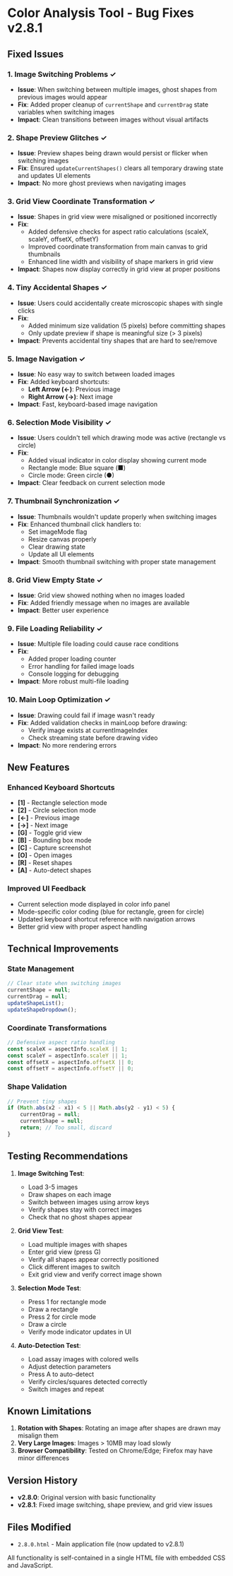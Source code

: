 # Color Analysis Tool - Bug Fixes v2.8.1

## Fixed Issues

### 1. **Image Switching Problems** ✓
- **Issue**: When switching between multiple images, ghost shapes from previous images would appear
- **Fix**: Added proper cleanup of `currentShape` and `currentDrag` state variables when switching images
- **Impact**: Clean transitions between images without visual artifacts

### 2. **Shape Preview Glitches** ✓
- **Issue**: Preview shapes being drawn would persist or flicker when switching images
- **Fix**: Ensured `updateCurrentShapes()` clears all temporary drawing state and updates UI elements
- **Impact**: No more ghost previews when navigating images

### 3. **Grid View Coordinate Transformation** ✓
- **Issue**: Shapes in grid view were misaligned or positioned incorrectly
- **Fix**: 
  - Added defensive checks for aspect ratio calculations (scaleX, scaleY, offsetX, offsetY)
  - Improved coordinate transformation from main canvas to grid thumbnails
  - Enhanced line width and visibility of shape markers in grid view
- **Impact**: Shapes now display correctly in grid view at proper positions

### 4. **Tiny Accidental Shapes** ✓
- **Issue**: Users could accidentally create microscopic shapes with single clicks
- **Fix**: 
  - Added minimum size validation (5 pixels) before committing shapes
  - Only update preview if shape is meaningful size (> 3 pixels)
- **Impact**: Prevents accidental tiny shapes that are hard to see/remove

### 5. **Image Navigation** ✓
- **Issue**: No easy way to switch between loaded images
- **Fix**: Added keyboard shortcuts:
  - **Left Arrow (←)**: Previous image
  - **Right Arrow (→)**: Next image
- **Impact**: Fast, keyboard-based image navigation

### 6. **Selection Mode Visibility** ✓
- **Issue**: Users couldn't tell which drawing mode was active (rectangle vs circle)
- **Fix**: 
  - Added visual indicator in color display showing current mode
  - Rectangle mode: Blue square (■)
  - Circle mode: Green circle (●)
- **Impact**: Clear feedback on current selection mode

### 7. **Thumbnail Synchronization** ✓
- **Issue**: Thumbnails wouldn't update properly when switching images
- **Fix**: Enhanced thumbnail click handlers to:
  - Set imageMode flag
  - Resize canvas properly
  - Clear drawing state
  - Update all UI elements
- **Impact**: Smooth thumbnail switching with proper state management

### 8. **Grid View Empty State** ✓
- **Issue**: Grid view showed nothing when no images loaded
- **Fix**: Added friendly message when no images are available
- **Impact**: Better user experience

### 9. **File Loading Reliability** ✓
- **Issue**: Multiple file loading could cause race conditions
- **Fix**: 
  - Added proper loading counter
  - Error handling for failed image loads
  - Console logging for debugging
- **Impact**: More robust multi-file loading

### 10. **Main Loop Optimization** ✓
- **Issue**: Drawing could fail if image wasn't ready
- **Fix**: Added validation checks in mainLoop before drawing:
  - Verify image exists at currentImageIndex
  - Check streaming state before drawing video
- **Impact**: No more rendering errors

## New Features

### Enhanced Keyboard Shortcuts
- **[1]** - Rectangle selection mode
- **[2]** - Circle selection mode
- **[←]** - Previous image
- **[→]** - Next image
- **[G]** - Toggle grid view
- **[B]** - Bounding box mode
- **[C]** - Capture screenshot
- **[O]** - Open images
- **[R]** - Reset shapes
- **[A]** - Auto-detect shapes

### Improved UI Feedback
- Current selection mode displayed in color info panel
- Mode-specific color coding (blue for rectangle, green for circle)
- Updated keyboard shortcut reference with navigation arrows
- Better grid view with proper aspect handling

## Technical Improvements

### State Management
```javascript
// Clear state when switching images
currentShape = null;
currentDrag = null;
updateShapeList();
updateShapeDropdown();
```

### Coordinate Transformations
```javascript
// Defensive aspect ratio handling
const scaleX = aspectInfo.scaleX || 1;
const scaleY = aspectInfo.scaleY || 1;
const offsetX = aspectInfo.offsetX || 0;
const offsetY = aspectInfo.offsetY || 0;
```

### Shape Validation
```javascript
// Prevent tiny shapes
if (Math.abs(x2 - x1) < 5 || Math.abs(y2 - y1) < 5) {
    currentDrag = null;
    currentShape = null;
    return; // Too small, discard
}
```

## Testing Recommendations

1. **Image Switching Test**:
   - Load 3-5 images
   - Draw shapes on each image
   - Switch between images using arrow keys
   - Verify shapes stay with correct images
   - Check that no ghost shapes appear

2. **Grid View Test**:
   - Load multiple images with shapes
   - Enter grid view (press G)
   - Verify all shapes appear correctly positioned
   - Click different images to switch
   - Exit grid view and verify correct image shown

3. **Selection Mode Test**:
   - Press 1 for rectangle mode
   - Draw a rectangle
   - Press 2 for circle mode
   - Draw a circle
   - Verify mode indicator updates in UI

4. **Auto-Detection Test**:
   - Load assay images with colored wells
   - Adjust detection parameters
   - Press A to auto-detect
   - Verify circles/squares detected correctly
   - Switch images and repeat

## Known Limitations

1. **Rotation with Shapes**: Rotating an image after shapes are drawn may misalign them
2. **Very Large Images**: Images > 10MB may load slowly
3. **Browser Compatibility**: Tested on Chrome/Edge; Firefox may have minor differences

## Version History

- **v2.8.0**: Original version with basic functionality
- **v2.8.1**: Fixed image switching, shape preview, and grid view issues

## Files Modified

- `2.8.0.html` - Main application file (now updated to v2.8.1)

All functionality is self-contained in a single HTML file with embedded CSS and JavaScript.
